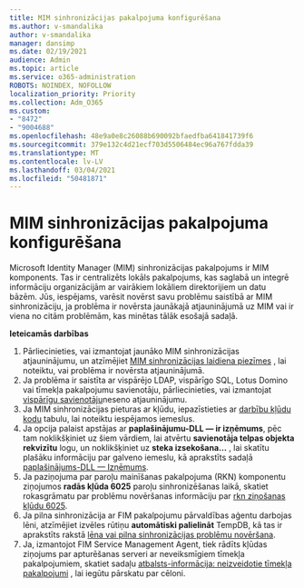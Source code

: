 ```yaml
---
title: MIM sinhronizācijas pakalpojuma konfigurēšana
ms.author: v-smandalika
author: v-smandalika
manager: dansimp
ms.date: 02/19/2021
audience: Admin
ms.topic: article
ms.service: o365-administration
ROBOTS: NOINDEX, NOFOLLOW
localization_priority: Priority
ms.collection: Adm_O365
ms.custom:
- "8472"
- "9004688"
ms.openlocfilehash: 48e9a0e8c26088b690092bfaedfba641841739f6
ms.sourcegitcommit: 379e132c4d21ecf703d5506484ec96a767fdda39
ms.translationtype: MT
ms.contentlocale: lv-LV
ms.lasthandoff: 03/04/2021
ms.locfileid: "50481871"
---
```

# <a name="configure-mim-sync-service"></a>MIM sinhronizācijas pakalpojuma konfigurēšana

Microsoft Identity Manager (MIM) sinhronizācijas pakalpojums ir MIM komponents. Tas ir centralizēts lokāls pakalpojums, kas saglabā un integrē informāciju organizācijām ar vairākiem lokāliem direktorijiem un datu bāzēm. Jūs, iespējams, varēsit novērst savu problēmu saistībā ar MIM sinhronizāciju, ja problēma ir novērsta jaunākajā atjauninājumā uz MIM vai ir viena no citām problēmām, kas minētas tālāk esošajā sadaļā.

**Ieteicamās darbības**

1. Pārliecinieties, vai izmantojat jaunāko MIM sinhronizācijas atjauninājumu, un atzīmējiet [MIM sinhronizācijas laidiena piezīmes](https://docs.microsoft.com/microsoft-identity-manager/reference/version-history) , lai noteiktu, vai problēma ir novērsta atjauninājumā.
2. Ja problēma ir saistīta ar vispārējo LDAP, vispārīgo SQL, Lotus Domino vai tīmekļa pakalpojumu savienotāju, pārliecinieties, vai izmantojat [vispārīgu savienotāju](https://docs.microsoft.com/microsoft-identity-manager/reference/microsoft-identity-manager-2016-connector-version-history)neseno atjauninājumu.
3. Ja MIM sinhronizācijas pieturas ar kļūdu, iepazīstieties ar [darbību kļūdu kodu](https://docs.microsoft.com/microsoft-identity-manager/reference/maerrorcodes) tabulu, lai noteiktu iespējamos iemeslus.
4. Ja opcija palaist apstājas ar **paplašinājumu-DLL — ir izņēmums**, pēc tam noklikšķiniet uz šiem vārdiem, lai atvērtu **savienotāja telpas objekta rekvizītu** logu, un noklikšķiniet uz **steka izsekošana...** , lai skatītu plašāku informāciju par galveno iemeslu, kā aprakstīts sadaļā [paplašinājums-DLL — Izņēmums](https://social.technet.microsoft.com/wiki/contents/articles/7515.fim-troubleshooting-extension-dll-exception.aspx).
5. Ja paziņojuma par paroļu mainīšanas pakalpojuma (RKN) komponentu ziņojumos **radās kļūda 6025** paroļu sinhronizēšanas laikā, skatiet rokasgrāmatu par problēmu novēršanas informāciju par [rkn ziņošanas kļūdu 6025](https://social.technet.microsoft.com/wiki/contents/articles/4159.pcns-troubleshooting-event-id-6025.aspx).
6. Ja pilna sinhronizācija ar FIM pakalpojumu pārvaldības aģentu darbojas lēni, atzīmējiet izvēles rūtiņu **automātiski palielināt** TempDB, kā tas ir aprakstīts rakstā [lēna vai pilna sinhronizācijas problēmu novēršana](https://social.technet.microsoft.com/wiki/contents/articles/14713.troubleshooting-fim-performance-slow-or-hanging-full-synchronization.aspx).
7. Ja, izmantojot FIM Service Management Agent, tiek rādīts kļūdas ziņojums par apturēšanas serveri ar neveiksmīgiem tīmekļa pakalpojumiem, skatiet sadaļu [atbalsts-informācija: neizveidotie tīmekļa pakalpojumi](https://docs.microsoft.com/archive/blogs/iamsupport/support-info-fimma-failed-creation-via-web-services) , lai iegūtu pārskatu par cēloni.

